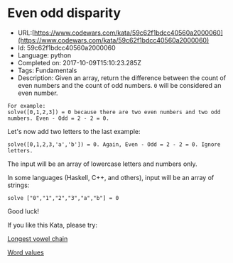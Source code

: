 # Even odd disparity

 - URL:[https://www.codewars.com/kata/59c62f1bdcc40560a2000060](https://www.codewars.com/kata/59c62f1bdcc40560a2000060)
 - Id: 59c62f1bdcc40560a2000060
 - Language: python
 - Completed on: 2017-10-09T15:10:23.285Z
 - Tags: Fundamentals
 - Description:
Given an array, return the difference between the count of even numbers and the count of odd numbers. `0` will be considered an even number. 

```
For example:
solve([0,1,2,3]) = 0 because there are two even numbers and two odd numbers. Even - Odd = 2 - 2 = 0.  
```

Let's now add two letters to the last example: 
```
solve([0,1,2,3,'a','b']) = 0. Again, Even - Odd = 2 - 2 = 0. Ignore letters. 
```

The input will be an array of lowercase letters and numbers only. 

In some languages (Haskell, C++, and others), input will be an array of strings:

```
solve ["0","1","2","3","a","b"] = 0 
```

Good luck!

If you like this Kata, please try: 

[Longest vowel chain](https://www.codewars.com/kata/59c5f4e9d751df43cf000035)

[Word values](https://www.codewars.com/kata/598d91785d4ce3ec4f000018)
